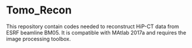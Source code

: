 # Tomo_Recon
This repository contain codes needed to reconstruct HiP-CT data from ESRF beamline BM05. It is compatible with MAtlab 2017a and requires the image processing toolbox.
